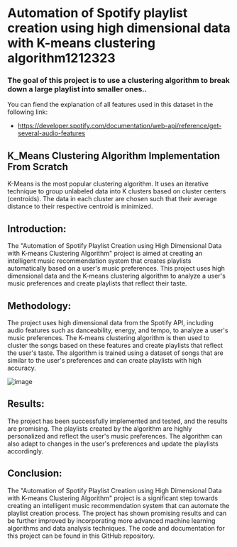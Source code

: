 # Automation of Spotify playlist creation using high dimensional data with K-means clustering algorithm1212323

### The goal of this project is to use a clustering algorithm to break down a large playlist into smaller ones..

You can fiend the explanation of all features used in this dataset in the following link: 
- https://developer.spotify.com/documentation/web-api/reference/get-several-audio-features

## K_Means Clustering Algorithm Implementation From Scratch
K-Means is the most popular clustering algorithm. It uses an iterative technique to group unlabeled data into K clusters based on cluster centers (centroids). The data in each cluster are chosen such that their average distance to their respective centroid is minimized.

## Introduction:

The "Automation of Spotify Playlist Creation using High Dimensional Data with K-means Clustering Algorithm" project is aimed at creating an intelligent music recommendation system that creates playlists automatically based on a user's music preferences. This project uses high dimensional data and the K-means clustering algorithm to analyze a user's music preferences and create playlists that reflect their taste.


## Methodology:

The project uses high dimensional data from the Spotify API, including audio features such as danceability, energy, and tempo, to analyze a user's music preferences. The K-means clustering algorithm is then used to cluster the songs based on these features and create playlists that reflect the user's taste. The algorithm is trained using a dataset of songs that are similar to the user's preferences and can create playlists with high accuracy.

![image](https://github.com/PurnaChandar26/Automation-of-Spotify-playlist-creation-K_Means/assets/97793147/1ffb1faa-6885-4a44-a83a-69e4677738c7)


## Results:

The project has been successfully implemented and tested, and the results are promising. The playlists created by the algorithm are highly personalized and reflect the user's music preferences. The algorithm can also adapt to changes in the user's preferences and update the playlists accordingly.

## Conclusion:

The "Automation of Spotify Playlist Creation using High Dimensional Data with K-means Clustering Algorithm" project is a significant step towards creating an intelligent music recommendation system that can automate the playlist creation process. The project has shown promising results and can be further improved by incorporating more advanced machine learning algorithms and data analysis techniques. The code and documentation for this project can be found in this GitHub repository.

